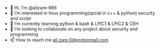 - 👋 Hi, I’m @alizare-666
- 👀 I’m interested in linux programming(spcial in c++ & python) security and script
- 🌱 I’m currently learning python & bash & LPIC1 & LPIC2 & CEH
- 💞️ I’m looking to collaborate on any project about security and programming
- 📫 How to reach me ali.zare.0@protonmail.com 

<!---
alizare-666/alizare-666 is a ✨ special ✨ repository because its `README.md` (this file) appears on your GitHub profile.
You can click the Preview link to take a look at your changes.
--->
